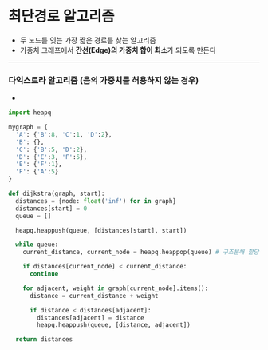 # 최단경로 알고리즘

- 두 노드를 잇는 가장 짧은 경로를 찾는 알고리즘
- 가중치 그래프에서 **간선(Edge)의 가중치 합이 최소**가 되도록 만든다

---

### 다익스트라 알고리즘 (**음의 가중치**를 허용하지 않는 경우)

-

```py
import heapq

mygraph = {
  'A': {'B':8, 'C':1, 'D':2},
  'B': {},
  'C': {'B':5, 'D':2},
  'D': {'E':3, 'F':5},
  'E': {'F':1},
  'F': {'A':5}
}

def dijkstra(graph, start):
  distances = {node: float('inf') for in graph}
  distances[start] = 0
  queue = []

  heapq.heappush(queue, [distances[start], start])

  while queue:
    current_distance, current_node = heapq.heappop(queue) # 구조분해 할당

    if distances[current_node] < current_distance:
      continue

    for adjacent, weight in graph[current_node].items():
      distance = current_distance + weight

      if distance < distances[adjacent]:
        distances[adjacent] = distance
        heapq.heappush(queue, [distance, adjacent])

  return distances
```
